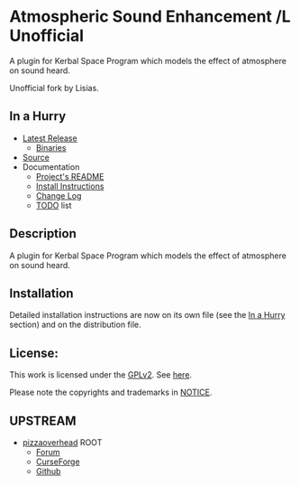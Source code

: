 # Atmospheric Sound Enhancement /L Unofficial

A plugin for Kerbal Space Program which models the effect of atmosphere on sound heard.

Unofficial fork by Lisias.


## In a Hurry

* [Latest Release](https://github.com/net-lisias-kspu/AtmosphericSoundEnhancement/releases)
	+ [Binaries](https://github.com/net-lisias-kspu/AtmosphericSoundEnhancement/tree/Archive)
* [Source](https://github.com/net-lisias-kspu/AtmosphericSoundEnhancement)
* Documentation
	+ [Project's README](https://github.com/net-lisias-kspu/AtmosphericSoundEnhancement/blob/master/README.md)
	+ [Install Instructions](https://github.com/net-lisias-kspu/AtmosphericSoundEnhancement/blob/master/INSTALL.md)
	+ [Change Log](./CHANGE_LOG.md)
	+ [TODO](./TODO.md) list


## Description

A plugin for Kerbal Space Program which models the effect of atmosphere on sound heard.


## Installation

Detailed installation instructions are now on its own file (see the [In a Hurry](#in-a-hurry) section) and on the distribution file.

## License:

This work is licensed under the [GPLv2](https://opensource.org/licenses/GPL-2.0). See [here](./LICENSE).

Please note the copyrights and trademarks in [NOTICE](./NOTICE).


## UPSTREAM

* [pizzaoverhead](https://forum.kerbalspaceprogram.com/index.php?/profile/26349-pizzaoverhead/) ROOT
	+ [Forum](https://forum.kerbalspaceprogram.com/index.php?/topic/51558-*/)
	+ [CurseForge](https://www.curseforge.com/kerbal/ksp-mods/atmospheric-sound-enhancement/files)
	+ [Github](https://github.com/pizzaoverhead/AtmosphericSoundEnhancement)
